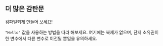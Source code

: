 ## 더 많은 감탄문

컴파일되게 만들어 보세요!

<div class="hint">
<code>"Hello"</code> 값을 사용하는 방법을 따라 해보세요. 여기에는 복제가 없으며, 단지 소유권이 한 변수에서 다른 변수로 이전될 뿐임을 유의하세요.
</div>